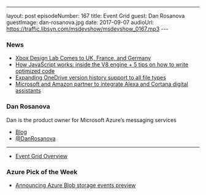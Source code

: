 ---
layout: post
episodeNumber: 167
title: Event Grid
guest:  Dan Rosanova
guestImage:  dan-rosanova.jpg
date: 2017-09-07
audioUrl: https://traffic.libsyn.com/msdevshow/msdevshow_0167.mp3
--- 

### News

 - [Xbox Design Lab Comes to UK, France, and Germany](https://www.thurrott.com/uncategorized/118161/xbox-design-lab-comes-uk-france-germany)
 - [How JavaScript works: inside the V8 engine + 5 tips on how to write optimized code](https://blog.sessionstack.com/how-javascript-works-inside-the-v8-engine-5-tips-on-how-to-write-optimized-code-ac089e62b12e)
 - [Expanding OneDrive version history support to all file types](https://blogs.office.com/en-us/2017/07/19/expanding-onedrive-version-history-support-file-types/)
 - [Microsoft and Amazon partner to integrate Alexa and Cortana digital assistants](https://www.theverge.com/2017/8/30/16224876/microsoft-amazon-cortana-alexa-partnership?utm_campaign=theverge&utm_content=chorus&utm_medium=social&utm_source=twitter)

### Dan Rosanova 
 
Dan is the product owner for Microsoft Azure’s messaging services

 - [Blog](http://danrosanova.wordpress.com/)
 - [@DanRosanova](https://twitter.com/DanRosanova)

 ------------------------------------------------------------------------

 - [Event Grid Overview](https://docs.microsoft.com/en-us/azure/event-grid/overview)

### Azure Pick of the Week

 - [Announcing Azure Blob storage events preview](https://azure.microsoft.com/en-us/blog/announcing-azure-blob-storage-events-preview/)